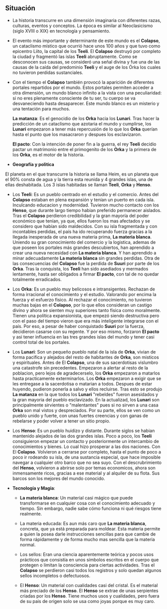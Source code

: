 
## Situación

- La historia transcurre en una dimensión imaginaria con diferentes razas, culturas, eventos y conceptos. La época es similar al Neoclasicismo (siglo XVIII o XIX) en tecnología y pensamiento.

- El evento más importante y determinante de este mundo es el **Colapso**, un cataclismo místico que ocurrió hace unos 100 años y que tuvo como epicentro Liito, la capital de los **Teeli**. El **Colapso** destruyó por completo la ciudad y fragmentó las islas **Teeli** abruptamente. Como se desconocen sus causas, se consideró una señal divina y fue una de las causas de la caída del predominio **Teeli** y el auge de los Órka los cuales no tuvieron perdidas sustanciales.

- Con el tiempo el **Colapso** también provocó la aparición de diferentes portales repartidos por el mundo. Estos portales permiten acceder a otra dimensión, un mundo blanco infinito a la vista con una peculiaridad: si no eres plenamente consciente de tu ser, tu cuerpo se va desvaneciendo hasta desaparecer. Este mundo blanco es un misterio y una tentación para muchos.

  **La matanza**: Es el genocidio de los **Orka** hacia los **Lunari**. Tras hacer la predicción de un cataclismo que azotaria el mundo y cumplirse, los **Lunari** empezaron a tener más repercusión de lo que los **Orka** querían hasta el punto que los masacraron y despues los esclavizaron.
  
  **El pacto**: Con la intención de poner fin a la guerra, el rey **Teeli** decidio pactar un matrimonio entre el primogenito de los **Orka** y la primera de los **Orka**, es el motor de la historia.

- **Geografía y politica**

El planeta en el que transcurre la historia se llama Heim, es un planeta que el 90% consta de agua y la tierra esta reunida y 4 grandes islas, una de ellas deshabitada. Los 3 islas habitadas se llaman **Teeli**, **Orka** y **Henso**.

- Los **Teeli**: Es un pueblo centrado en el estudio y el comercio. Antes del **Colapso** estaban en plena expansión y tenían un puerto en cada isla. Inculcando educacion y modernidad. Tuvieron mucho contacto con los **Henso**, que durante largo tiempo habian preferido permanecer aislados.
  Tras el **Colapso** perdieron credibilidad y la gran mayoría del poder económico que tenían, ya que, ellos fueron los mas afectados y se considero que habían sido maldecidos. Con su isla fragmentada y con incontables perdidas, el país ha ido recuperando fuerza gracias a la llegada inesperada de una nueva materia prima, **La materia blanca**. Uniendo su gran conocimiento del comercio y la logistica, ademas de que poseen los portales más grandes descubiertos, han aprendido a crear una nueva necesidad con **La materia blanca**. Y han aprendido a minar adecuadamente **La materia blanca** sin grandes perdidas.
  Otra de las consecuencias del **Colapso** fue la perdida de **Suuri** por parte de los **Orka**. Tras la conquista, los **Teeli** han sido asediados y mermados lentamente, hasta ser obligados a firmar **El pacto**, con tal de no quedar totalmente erradicados.

- Los **Orka**: Es un pueblo muy belicosos e intransigentes. Rechazan de forma irracional el conocimiento y el estudio. Valorando por encima la fuerza y el esfuerzo fisico.  Al rechazar el conocimiento, no tuvieron muchas bajas en el **Colapso**, por lo que ellos consideran un castigo divino y ahora se sienten muy superiores tanto física como moralmente. Tienen una política expansionista, que empezó siendo destructiva pero con el paso del tiempo vieron que era más inteligente integrarse con el país. Por eso, a pesar de haber conquistado **Suuri** por la fuerza, decidieron casarse con su regente. Y por eso mismo, forzaron **El pacto** y asi tener influencia en las tres grandes islas del mundo y tener casi control total de los portales.

- Los **Lunari**: Son un pequeño pueblo natal de la isla de **Orka**, vivian de forma pacifica y alejados del resto de habitantes de **Orka**, son misticos y espirituales. Antes de El **Colapso**, una de sus sacerdotisas vislumbro una catastrofe sin precedentes. Empezaron a alertar al resto de la poblacion, pero lejos de agradecerselo, los **Orka** empezaron a matarlos hasta practicamente exterminarlos. Los **Orka** empezaron a exigir que se les entregase a la sacerdotisa o matarian a todos. Despues de estar huyendo, pudieron ponerla a salvo y ellos recluirse.
  Tras esto se produjo **La matanza** en la que todos los **Lunari** "rebeldes" fueron asesidados y la gran mayoria del pueblo esclavizado. 
  En la actualizad, los **Lunari** son principalmente sirvientes o "malentantes" pues si no sirven a una casa **Orka** son mal vistos y despreciados. Por su parte, ellos se ven como un pueblo unido y fuerte, con unas fuertes creencias y con ganas de rebelarse y poder volver a tener un sitio propio.

- Los **Henso**: Es un pueblo huidizo y distante. Durante siglos se habian mantenido alejados de las dos grandes islas. Poco a poco, los **Teeli** consiguieron empezar un contacto y posteriormente un intercambio de conocimientos y bienes. Lo cual hizo prosperar a las dos naciones. Con El **Colapso**. Volvieron a cerrarse por completo, hasta el punto de poco a poco ir rodeando su isla, de una sustancia especial, que hace imposible navegar a cualquier otro barco que no sea suyo.
  Con el descrubrimiento del **Henso**, volvieron a abrirse solo por temas economicos, ahora son inmensamente ricos, gracias a ese material y al alquiler de su flota. Sus barcos son los mejores del mundo conocido.

- **Tecnología y Magia**:

    - **La materia blanca**: Un material casi mágico que puede transformarse en cualquier cosa con el conocimiento adecuado y tiempo. Sin embargo, nadie sabe cómo funciona ni qué riesgos tiene realmente.
    
    - La materia educada: Es aun más caro que **La materia blanca**, concreta, que ya está preparada para moldear. Esta materia permite a quien la posea darle instrucciones sencillas para que cambie de forma rápidamente y de forma mucho mas sencilla que la materia normal.
    
    - Los sellos: Eran una ciencia aparentemente teórica y pocos usos prácticos que consistía en unos símbolos escritos en el cuerpo que protegen o limitan la consciencia para ciertas actividades. Tras el **Colapso** se perdieron casi todos los registros y solo quedan algunos sellos incompletos o defectuosos.
    
    -   El **Henso**: Un material con cualidades casi del cristal. Es el material más preciado de los **Henso**. El **Henso** se extrae de unas serpientes criadas por los **Henso**. Tiene muchos usos y cualidades, pero fuera de su pais de origen solo se usa como joyas porque es muy caro.